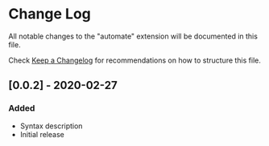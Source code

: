 # Change Log

All notable changes to the "automate" extension will be documented in this file.

Check [Keep a Changelog](http://keepachangelog.com/) for recommendations on how to structure this file.

## [0.0.2] - 2020-02-27

### Added
- Syntax description
- Initial release